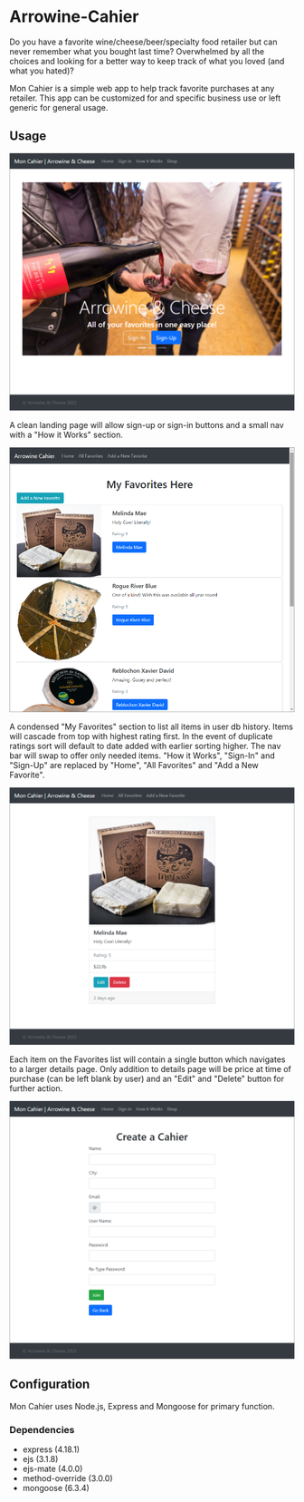 # Arrowine-Cahier

Do you have a favorite wine/cheese/beer/specialty food retailer but can never remember what you bought last time? Overwhelmed by all the choices and looking for a better way to keep track of what you loved (and what you hated)? 

Mon Cahier is a simple web app to help track favorite purchases at any retailer. This app can be customized for and specific business use or left generic for general usage. 

## Usage

![yer fucked](https://github.com/PrairieWaltz/Arrowine-Cahier/blob/master/views/img/2022-05-26-4.png?raw=false)

A clean landing page will allow sign-up or sign-in buttons and a small nav with a "How it Works" section. 

![alt text](https://github.com/PrairieWaltz/Arrowine-Cahier/blob/master/views/img/2022-05-26-3.png?raw=true)

A condensed "My Favorites" section to list all items in user db history. Items will cascade from top with highest rating first. In the event of duplicate ratings sort will default to date added with earlier sorting higher. 
The nav bar will swap to offer only needed items. "How it Works", "Sign-In" and "Sign-Up" are replaced by "Home", "All Favorites" and "Add a New Favorite". 

![alt text](https://github.com/PrairieWaltz/Arrowine-Cahier/blob/master/views/img/2022-05-26-8.png?raw=true)

Each item on the Favorites list will contain a single button which navigates to a larger details page. Only addition to details page will be price at time of purchase (can be left blank by user) and an "Edit" and "Delete" button for further action. 

![alt text](https://github.com/PrairieWaltz/Arrowine-Cahier/blob/master/views/img/2022-05-26-6.png?raw=true)

## Configuration

Mon Cahier uses Node.js, Express and Mongoose for primary function. 

### Dependencies
- express (4.18.1)
- ejs (3.1.8)
- ejs-mate (4.0.0)
- method-override (3.0.0)
- mongoose (6.3.4)
